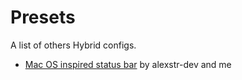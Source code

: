 # Presets
A list of others Hybrid configs.

- [Mac OS inspired status bar](https://github.com/alexstr-dev/hybrid-macbar) by alexstr-dev and me
